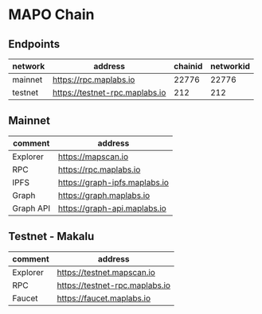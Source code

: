 # MAPO Chain


## Endpoints

| network  | address                        | chainid | networkid |
| -------- |--------------------------------| ------ | ------ |
| mainnet  | https://rpc.maplabs.io         | 22776 | 22776 |
| testnet  | https://testnet-rpc.maplabs.io | 212 | 212 |


## Mainnet
| comment  | address                       |
| -------- |-------------------------------|
| Explorer | https://mapscan.io            |
| RPC      | https://rpc.maplabs.io        |
| IPFS     | https://graph-ipfs.maplabs.io |
| Graph    | https://graph.maplabs.io      |
| Graph API| https://graph-api.maplabs.io  |


## Testnet - Makalu
| comment  | address                   |
|----------|---------------------------|
| Explorer | https://testnet.mapscan.io |
| RPC      | https://testnet-rpc.maplabs.io |
| Faucet   | https://faucet.maplabs.io |